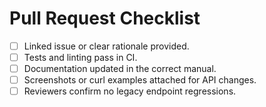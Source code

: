 # Pull Request Checklist

- [ ] Linked issue or clear rationale provided.
- [ ] Tests and linting pass in CI.
- [ ] Documentation updated in the correct manual.
- [ ] Screenshots or curl examples attached for API changes.
- [ ] Reviewers confirm no legacy endpoint regressions.
